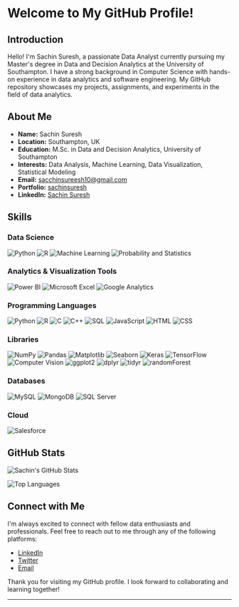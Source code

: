 # Welcome to My GitHub Profile!

## Introduction

Hello! I'm Sachin Suresh, a passionate Data Analyst currently pursuing my Master's degree in Data and Decision Analytics at the University of Southampton. I have a strong background in Computer Science with hands-on experience in data analytics and software engineering. My GitHub repository showcases my projects, assignments, and experiments in the field of data analytics.

## About Me

- **Name:** Sachin Suresh
- **Location:** Southampton, UK
- **Education:** M.Sc. in Data and Decision Analytics, University of Southampton
- **Interests:** Data Analysis, Machine Learning, Data Visualization, Statistical Modeling
- **Email:** [sacchinsureesh10@gmail.com](mailto:sacchinsureesh10@gmail.com)
- **Portfolio:** [sachinsuresh](https://github.com/sachinsuresh10)
- **LinkedIn:** [Sachin Suresh](https://www.linkedin.com/in/sachin-suresh10/)

## Skills

### Data Science
![Python](https://img.shields.io/badge/-Python-3776AB?logo=python&logoColor=white&style=flat)
![R](https://img.shields.io/badge/-R-276DC3?logo=r&logoColor=white&style=flat)
![Machine Learning](https://img.shields.io/badge/-Machine%20Learning-00BCD4?style=flat)
![Probability and Statistics](https://img.shields.io/badge/-Probability%20%26%20Statistics-3E4EB8?style=flat)

### Analytics & Visualization Tools
![Power BI](https://img.shields.io/badge/-Power%20BI-F2C811?logo=power-bi&logoColor=black&style=flat)
![Microsoft Excel](https://img.shields.io/badge/-Microsoft%20Excel-217346?logo=microsoft-excel&logoColor=white&style=flat)
![Google Analytics](https://img.shields.io/badge/-Google%20Analytics-E37400?logo=google-analytics&logoColor=white&style=flat)

### Programming Languages
![Python](https://img.shields.io/badge/-Python-3776AB?logo=python&logoColor=white&style=flat)
![R](https://img.shields.io/badge/-R-276DC3?logo=r&logoColor=white&style=flat)
![C](https://img.shields.io/badge/-C-A8B9CC?logo=c&logoColor=white&style=flat)
![C++](https://img.shields.io/badge/-C++-00599C?logo=cplusplus&logoColor=white&style=flat)
![SQL](https://img.shields.io/badge/-SQL-4479A1?logo=postgresql&logoColor=white&style=flat)
![JavaScript](https://img.shields.io/badge/-JavaScript-F7DF1E?logo=javascript&logoColor=black&style=flat)
![HTML](https://img.shields.io/badge/-HTML-E34F26?logo=html5&logoColor=white&style=flat)
![CSS](https://img.shields.io/badge/-CSS-1572B6?logo=css3&logoColor=white&style=flat)

### Libraries
![NumPy](https://img.shields.io/badge/-NumPy-013243?logo=numpy&logoColor=white&style=flat)
![Pandas](https://img.shields.io/badge/-Pandas-150458?logo=pandas&logoColor=white&style=flat)
![Matplotlib](https://img.shields.io/badge/-Matplotlib-007ACC?logo=python&logoColor=white&style=flat)
![Seaborn](https://img.shields.io/badge/-Seaborn-3776AB?logo=python&logoColor=white&style=flat)
![Keras](https://img.shields.io/badge/-Keras-D00000?logo=keras&logoColor=white&style=flat)
![TensorFlow](https://img.shields.io/badge/-TensorFlow-FF6F00?logo=tensorflow&logoColor=white&style=flat)
![Computer Vision](https://img.shields.io/badge/-Computer%20Vision-00599C?logo=opencv&logoColor=white&style=flat)
![ggplot2](https://img.shields.io/badge/-ggplot2-276DC3?logo=r&logoColor=white&style=flat)
![dplyr](https://img.shields.io/badge/-dplyr-276DC3?logo=r&logoColor=white&style=flat)
![tidyr](https://img.shields.io/badge/-tidyr-276DC3?logo=r&logoColor=white&style=flat)
![randomForest](https://img.shields.io/badge/-randomForest-276DC3?logo=r&logoColor=white&style=flat)

### Databases
![MySQL](https://img.shields.io/badge/-MySQL-4479A1?logo=mysql&logoColor=white&style=flat)
![MongoDB](https://img.shields.io/badge/-MongoDB-47A248?logo=mongodb&logoColor=white&style=flat)
![SQL Server](https://img.shields.io/badge/-SQL%20Server-CC2927?logo=microsoft-sql-server&logoColor=white&style=flat)

### Cloud
![Salesforce](https://img.shields.io/badge/-Salesforce-00A1E0?logo=salesforce&logoColor=white&style=flat)


## GitHub Stats

![Sachin's GitHub Stats](https://github-readme-stats.vercel.app/api?username=sachinsuresh10&show_icons=true&theme=radical)

![Top Languages](https://github-readme-stats.vercel.app/api/top-langs/?username=sachinsuresh10&layout=compact&theme=radical)

## Connect with Me

I'm always excited to connect with fellow data enthusiasts and professionals. Feel free to reach out to me through any of the following platforms:

- [LinkedIn](https://www.linkedin.com/in/sachin-suresh10/)
- [Twitter](https://twitter.com/yourprofile)
- [Email](mailto:sacchinsureesh10@gmail.com)

Thank you for visiting my GitHub profile. I look forward to collaborating and learning together!

---

